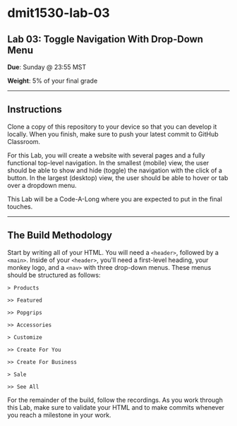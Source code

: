 # dmit1530-lab-03

## Lab 03: Toggle Navigation With Drop-Down Menu

**Due**: Sunday @ 23:55 MST

**Weight**: 5% of your final grade

---

## Instructions

Clone a copy of this repository to your device so that you can develop it locally. When you finish, make sure to push your latest commit to GitHub Classroom. 

For this Lab, you will create a website with several pages and a fully functional top-level navigation. In the smallest (mobile) view, the user should be able to show and hide (toggle) the navigation with the click of a button. In the largest (desktop) view, the user should be able to hover or tab over a dropdown menu. 

This Lab will be  a Code-A-Long where you are expected to put in the final touches.

---

## The Build Methodology

Start by writing all of your HTML. You will need a ``<header>``, followed by a ``<main>``. Inside of your ``<header>``, you'll need a first-level heading, your monkey logo, and a ``<nav>`` with three drop-down menus. These menus should be structured as follows: 

	> Products

	>> Featured

	>> Popgrips

	>> Accessories

	> Customize

	>> Create For You

	>> Create For Business

	> Sale

	>> See All 

For the remainder of the build, follow the recordings. As you work through this Lab, make sure to validate your HTML and to make commits whenever you reach a milestone in your work. 